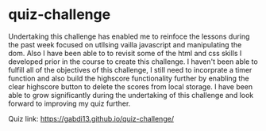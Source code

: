 # quiz-challenge

Undertaking this challenge has enabled me to reinfoce the lessons during the past week focused on utllsing vailla javascript and manipulating the dom. Also I have been able to to revisit some of the html and css skills I developed prior in the course to create this challenge. I haven't been able to fulfill all of the objectives of this challenge, I still need to incorprate a timer function and also build the highscore functionality further by enabling the clear highscore button to delete the scores from local storage. I have been able to grow significantly during the undertaking of this challenge and look forward to improving my quiz further.

Quiz link:
https://gabdi13.github.io/quiz-challenge/